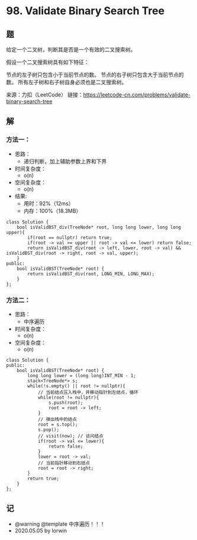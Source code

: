 # 98. Validate Binary Search Tree

## 题

给定一个二叉树，判断其是否是一个有效的二叉搜索树。

假设一个二叉搜索树具有如下特征：

节点的左子树只包含小于当前节点的数。
节点的右子树只包含大于当前节点的数。
所有左子树和右子树自身必须也是二叉搜索树。

来源：力扣（LeetCode）
链接：https://leetcode-cn.com/problems/validate-binary-search-tree

## 解

### 方法一：
- 思路：
  - 递归判断，加上辅助参数上界和下界
- 时间复杂度：
  - o(n)
- 空间复杂度：
  - o(n)
- 结果:
  - 用时：92%（12ms）
  - 内存：100%（18.3MB）
```
class Solution {
    bool isValidBST_div(TreeNode* root, long long lower, long long upper){
        if(root == nullptr) return true;
        if(root -> val >= upper || root -> val <= lower) return false;
        return isValidBST_div(root -> left, lower, root -> val) && isValidBST_div(root -> right, root -> val, upper);
    }
public:
    bool isValidBST(TreeNode* root) {
        return isValidBST_div(root, LONG_MIN, LONG_MAX);
    }
};
```

### 方法二：
- 思路：
  - 中序遍历
- 时间复杂度：
  - o(n)
- 空间复杂度：
  - o(n)
```
class Solution {
public:
    bool isValidBST(TreeNode* root) {
        long long lower = (long long)INT_MIN - 1;
        stack<TreeNode*> s;
        while(!s.empty() || root != nullptr){
            // 当前结点压入栈中，并移动指针到左结点，循环
            while(root != nullptr){
                s.push(root);
                root = root -> left;
            }
            // 弹出栈中的结点
            root = s.top();
            s.pop();
            // visit(now); // 访问结点
            if(root -> val <= lower){
                return false;
            }
            lower = root -> val;
            // 当前指针移动到右结点
            root = root -> right;
        }
        return true;
    }
};
```

## 记
<!-- 
基础：@basic
重点：@important
记忆：@memory
易错：@warning
待办：@todo
模板：@template
 -->

- @warning @template 中序遍历！！！
- 2020.05.05 by lorwin